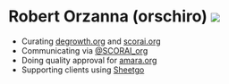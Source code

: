 # Robert Orzanna (orschiro) [![](https://i.imgur.com/gr9ROWS.png)](https://www.linkedin.com/in/orschiro)
- Curating [degrowth.org](https://degrowth.org/) and [scorai.org](http://scorai.org)
- Communicating via [@SCORAI_org](https://twitter.com/SCORAI_org)
- Doing quality approval for [amara.org](https://amara.org/en/)
- Supporting clients using [Sheetgo](https://www.sheetgo.com/)
